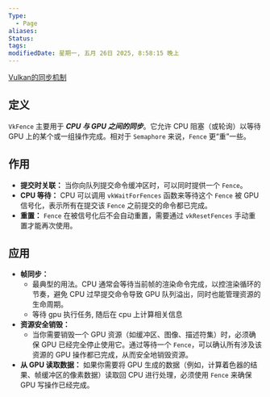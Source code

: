 ```yaml
---
Type:
  - Page
aliases: 
Status:
tags: 
modifiedDate: 星期一, 五月 26日 2025, 8:58:15 晚上
---
```

[Vulkan的同步机制](Vulkan的同步机制.md)

## 定义

`VkFence` 主要用于 ***CPU 与 GPU 之间的同步***。它允许 CPU 阻塞（或轮询）以等待 GPU 上的某个或一组操作完成。相对于 `Semaphore` 来说，`Fence` 更“重”一些。

## 作用

- **提交时关联：** 当你向队列提交命令缓冲区时，可以同时提供一个 `Fence`。
- **CPU 等待：** CPU 可以调用 `vkWaitForFences` 函数来等待这个 `Fence` 被 GPU 信号化，表示所有在提交该 `Fence` 之前提交的命令都已完成。
- **重置：** `Fence` 在被信号化后不会自动重置，需要通过 `vkResetFences` 手动重置才能再次使用。

## 应用

- **帧同步：** 
	- 最典型的用法。CPU 通常会等待当前帧的渲染命令完成，以控渲染循环的节奏，避免 CPU 过早提交命令导致 GPU 队列溢出，同时也能管理资源的生命周期。
	- 等待 gpu 执行任务, 随后在 cpu 上计算相关信息
- **资源安全销毁：** 
	- 当你需要销毁一个 GPU 资源（如缓冲区、图像、描述符集）时，必须确保 GPU 已经完全停止使用它。通过等待一个 `Fence`，可以确认所有涉及该资源的 GPU 操作都已完成，从而安全地销毁资源。
- **从 GPU 读取数据：** 如果你需要将 GPU 生成的数据（例如，计算着色器的结果、帧缓冲区的像素数据）读取回 CPU 进行处理，必须使用 `Fence` 来确保 GPU 写操作已经完成。
